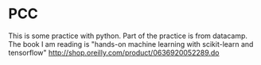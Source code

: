 # PCC
This is some practice with python. 
Part of the practice is from datacamp. 
The book I am reading is "hands-on machine learning with scikit-learn and tensorflow" http://shop.oreilly.com/product/0636920052289.do
